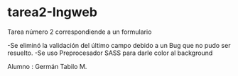 # tarea2-Ingweb
 Tarea número 2 correspondiende a un formulario

 -Se eliminó la validación del último campo debido a un Bug que no pudo ser resuelto.
 -Se uso Preprocesador SASS para darle color al background


 Alumno : Germán Tabilo M.

